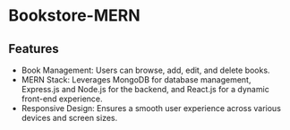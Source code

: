 # Bookstore-MERN

## Features
- Book Management: Users can browse, add, edit, and delete books.
- MERN Stack: Leverages MongoDB for database management, Express.js and Node.js for the backend, and React.js for a dynamic front-end experience.
- Responsive Design: Ensures a smooth user experience across various devices and screen sizes.
